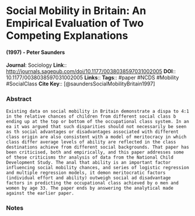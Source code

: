 # Social Mobility in Britain: An Empirical Evaluation of Two Competing Explanations
#### (1997) - Peter Saunders
**Journal**: Sociology
**Link**:: http://journals.sagepub.com/doi/10.1177/0038038597031002005
**DOI**:: 10.1177/0038038597031002005
**Links**:: 
**Tags**:: #paper #NCDS #Mobility #SocialClass 
**Cite Key**:: [@saundersSocialMobilityBritain1997]

### Abstract

```
Existing data on social mobility in Britain demonstrate a dispa to 4:1 in the relative chances of children from different social class b ending up at the top or bottom of the occupational class system. In an ea it was argued that such disparities should not necessarily be seen as th social advantages or disadvantages associated with different class origin are also consistent with a model of meritocracy in which class differ average levels of ability are reflected in the class destinations achieve from different social backgrounds. That paper has been criticised, both and empirically, and this paper addresses some of these criticisms thr analysis of data from the National Child Development Study. The anal that ability is an important factor influencing social mobility chances, and series of logistic regression and multiple regression models, it demon meritocratic factors (individual effort and ability) outweigh social ad disadvantage factors in predicting the occupational class achieved by o men and women by age 33. The paper ends by answering the analytical made against the earlier paper.
```

### Notes

